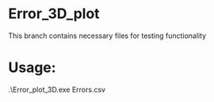 # Error_3D_plot
This branch contains necessary files for testing functionality
# Usage:
.\Error_plot_3D.exe Errors.csv
